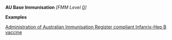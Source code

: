 **AU Base Immunisation** *[FMM Level [0](guidance.html)]*

**Examples**

[Administration of Australian Immunisation Register compliant Infanrix-Hep B vaccine](Immunization-immunization-example1.html)